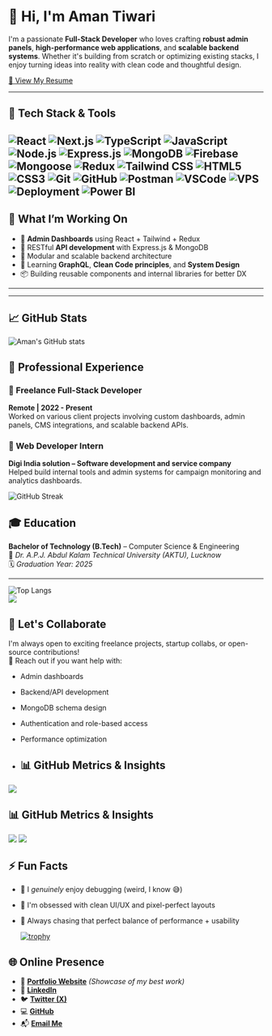 # 👋 Hi, I'm Aman Tiwari

I'm a passionate **Full-Stack Developer** who loves crafting **robust admin panels**, **high-performance web applications**, and **scalable backend systems**. Whether it's building from scratch or optimizing existing stacks, I enjoy turning ideas into reality with clean code and thoughtful design.

[📄 View My Resume](https://drive.google.com/file/d/14SRgyyDHhof4rNlkH6mKlYnp7RgrMVfy/view?usp=drive_link)

---

## 🧰 Tech Stack & Tools

![React](https://img.shields.io/badge/-React-black?style=flat-square&logo=react)
![Next.js](https://img.shields.io/badge/-Next.js-black?style=flat-square&logo=next.js)
![TypeScript](https://img.shields.io/badge/-TypeScript-black?style=flat-square&logo=typescript)
![JavaScript](https://img.shields.io/badge/-JavaScript-F7DF1E?style=flat&logo=javascript&logoColor=000)
![Node.js](https://img.shields.io/badge/-Node.js-black?style=flat-square&logo=node.js)
![Express.js](https://img.shields.io/badge/-Express.js-black?style=flat-square&logo=express)
![MongoDB](https://img.shields.io/badge/-MongoDB-black?style=flat-square&logo=mongodb)
![Firebase](https://img.shields.io/badge/-Firebase-black?style=flat-square&logo=firebase)
![Mongoose](https://img.shields.io/badge/-Mongoose-black?style=flat-square&logo=mongoose)
![Redux](https://img.shields.io/badge/-Redux-black?style=flat-square&logo=redux)
![Tailwind CSS](https://img.shields.io/badge/-TailwindCSS-black?style=flat-square&logo=tailwind-css)
![HTML5](https://img.shields.io/badge/-HTML5-E34F26?style=flat&logo=html5&logoColor=fff)
![CSS3](https://img.shields.io/badge/-CSS3-1572B6?style=flat&logo=css3)
![Git](https://img.shields.io/badge/-Git-black?style=flat-square&logo=git)
![GitHub](https://img.shields.io/badge/-GitHub-black?style=flat-square&logo=github)
![Postman](https://img.shields.io/badge/-Postman-black?style=flat-square&logo=postman)
![VSCode](https://img.shields.io/badge/-VSCode-black?style=flat-square&logo=visual-studio-code)
![VPS](https://img.shields.io/badge/-VPS-black?style=flat-square&logo=linux)
![Deployment](https://img.shields.io/badge/-Deployment-black?style=flat-square&logo=vercel)
![Power BI](https://img.shields.io/badge/-Power%20BI-black?style=flat-square&logo=powerbi)
---

## 🚀 What I’m Working On

- 🧩 **Admin Dashboards** using React + Tailwind + Redux  
- 🔗 RESTful **API development** with Express.js & MongoDB  
- 🧱 Modular and scalable backend architecture  
- 🧠 Learning **GraphQL**, **Clean Code principles**, and **System Design**  
- 📦 Building reusable components and internal libraries for better DX  

---
---

## 📈 GitHub Stats

![Aman's GitHub stats](https://github-readme-stats.vercel.app/api?username=digiindia2025&show_icons=true&theme=radical)  

## 💼 Professional Experience

### 🔹 Freelance Full-Stack Developer  
**Remote | 2022 - Present**  
Worked on various client projects involving custom dashboards, admin panels, CMS integrations, and scalable backend APIs.

### 🔹 Web Developer Intern  
**Digi India solution – Software development and service company**  
Helped build internal tools and admin systems for campaign monitoring and analytics dashboards.

![GitHub Streak](https://github-readme-streak-stats.herokuapp.com/?user=digiindia2025&theme=radical)  


## 🎓 Education

**Bachelor of Technology (B.Tech)** – Computer Science & Engineering  
📍 *Dr. A.P.J. Abdul Kalam Technical University (AKTU), Lucknow*  
🗓️ *Graduation Year: 2025*

---
![Top Langs](https://github-readme-stats.vercel.app/api/top-langs/?username=digiindia2025&layout=compact&theme=radical)  
<img src="https://github-profile-summary-cards.vercel.app/api/cards/repos-per-language?username=digiindia2025&theme=radical" />



## 🤝 Let's Collaborate

I'm always open to exciting freelance projects, startup collabs, or open-source contributions!  
💬 Reach out if you want help with:

- Admin dashboards  
- Backend/API development  
- MongoDB schema design  
- Authentication and role-based access  
- Performance optimization

- ## 📊 GitHub Metrics & Insights

<img src="https://github-profile-summary-cards.vercel.app/api/cards/profile-details?username=digiindia2025&theme=radical" />

## 📊 GitHub Metrics & Insights
<img src="https://github-profile-summary-cards.vercel.app/api/cards/most-commit-language?username=digiindia2025&theme=radical" />
<img src="https://github-profile-summary-cards.vercel.app/api/cards/productive-time?username=digiindia2025&theme=radical&utcOffset=5" />

## ⚡ Fun Facts

- 🐛 I *genuinely* enjoy debugging (weird, I know 😅)  
- 🎨 I'm obsessed with clean UI/UX and pixel-perfect layouts  
- 🎯 Always chasing that perfect balance of performance + usability
  
  [![trophy](https://github-profile-trophy.vercel.app/?username=digiindia2025&theme=radical&row=1&column=7)](https://github.com/digiindia2025)

## 🌐 Online Presence

- 🔗 [**Portfolio Website**](https://your-website.com) *(Showcase of my best work)*  
- 💼 [**LinkedIn**](https://www.linkedin.com/in/aman-tiwari-91b869225)  
- 🐦 [**Twitter (X)**](https://x.com/amantiwari2357)  
- 💻 [**GitHub**](https://github.com/digiindia2025)  
- 📬 [**Email Me**](mailto:amankumartiwari5255@gmail.com)

